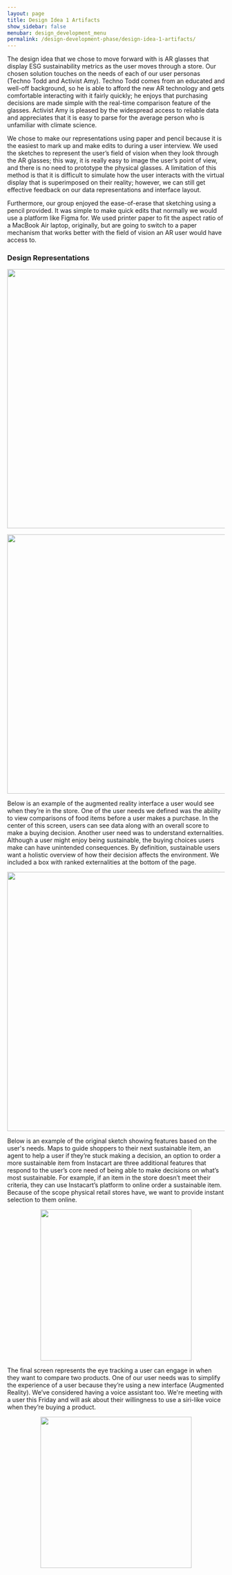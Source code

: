 ```yaml
---
layout: page
title: Design Idea 1 Artifacts
show_sidebar: false
menubar: design_development_menu
permalink: /design-development-phase/design-idea-1-artifacts/
---
```

The design idea that we chose to move forward with is AR glasses that display ESG sustainability metrics as the user moves through a store. Our chosen solution touches on the needs of each of our user personas (Techno Todd and Activist Amy). Techno Todd comes from an educated and well-off background, so he is able to afford the new AR technology and gets comfortable interacting with it fairly quickly; he enjoys that purchasing decisions are made simple with the real-time comparison feature of the glasses. Activist Amy is pleased by the widespread access to reliable data and appreciates that it is easy to parse for the average person who is unfamiliar with climate science.

We chose to make our representations using paper and pencil because it is the easiest to mark up and make edits to during a user interview. We used the sketches to represent the user’s field of vision when they look through the AR glasses; this way, it is really easy to image the user’s point of view, and there is no need to prototype the physical glasses. A limitation of this method is that it is difficult to simulate how the user interacts with the virtual display that is superimposed on their reality; however, we can still get effective feedback on our data representations and interface layout.

Furthermore, our group enjoyed the ease-of-erase that sketching using a pencil provided. It was simple to make quick edits that normally we would use a platform like Figma for. We used printer paper to fit the aspect ratio of a MacBook Air laptop, originally, but are going to switch to a paper mechanism that works better with the field of vision an AR user would have access to.

### Design Representations
<img 
    src="/uxd-2022-03/little-trees/images/paper_aisle_view.jpg"
    style=" display:block; margin-left:auto; margin-right:auto"
    width="600"
/>

<img 
    src="/uxd-2022-03/little-trees/images/paper_compare_view.jpg"
    style=" display:block; margin-left:auto; margin-right:auto"
    width="600"
/>

Below is an example of the augmented reality interface a user would see when they’re in the store. One of the user needs we defined was the ability to view comparisons of food items before a user makes a purchase. In the center of this screen, users can see data along with an overall score to make a buying decision. Another user need was to understand externalities. Although a user might enjoy being sustainable, the buying choices users make can have unintended consequences. By definition, sustainable users want a holistic overview of how their decision affects the environment. We included a box with ranked externalities at the bottom of the page. 

<img 
    src="/uxd-2022-03/little-trees/images/paper_data_representations.jpg"
    style=" display:block; margin-left:auto; margin-right:auto"
    width="600"
/>

Below is an example of the original sketch showing features based on the user's needs. Maps to guide shoppers to their next sustainable item, an agent to help a user if they’re stuck making a decision, an option to order a more sustainable item from Instacart are three additional features that respond to the user’s core need of being able to make decisions on what’s most sustainable. For example, if an item in the store doesn’t meet their criteria, they can use Instacart’s platform to online order a sustainable item. Because of the scope physical retail stores have, we want to provide instant selection to them online. 

<img 
    src="/uxd-2022-03/little-trees/images/paper_customer_considerations.jpg"
    style=" display:block; margin-left:auto; margin-right:auto"
    width="350"
/>

The final screen represents the eye tracking a user can engage in when they want to compare two products. One of our user needs was to simplify the experience of a user because they’re using a new interface (Augmented Reality). We’ve considered having a voice assistant too. We're meeting with a user this Friday and will ask about their willingness to use a siri-like voice when they’re buying a product. 

<img 
    src="/uxd-2022-03/little-trees/images/paper_third_person_view.jpg"
    style=" display:block; margin-left:auto; margin-right:auto"
    width="350"
/>